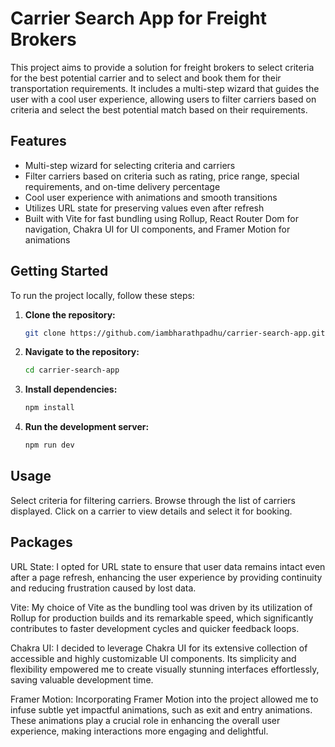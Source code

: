 # Carrier Search App for Freight Brokers

This project aims to provide a solution for freight brokers to select criteria for the best potential carrier and to select and book them for their transportation requirements. It includes a multi-step wizard that guides the user with a cool user experience, allowing users to filter carriers based on criteria and select the best potential match based on their requirements.

## Features

- Multi-step wizard for selecting criteria and carriers
- Filter carriers based on criteria such as rating, price range, special requirements, and on-time delivery percentage
- Cool user experience with animations and smooth transitions
- Utilizes URL state for preserving values even after refresh
- Built with Vite for fast bundling using Rollup, React Router Dom for navigation, Chakra UI for UI components, and Framer Motion for animations

## Getting Started

To run the project locally, follow these steps:

1. **Clone the repository:**
   ```sh
   git clone https://github.com/iambharathpadhu/carrier-search-app.git

2. **Navigate to the repository:**
   ```sh
   cd carrier-search-app

3. **Install dependencies:**
   ```sh
   npm install

4. **Run the development server:**
   ```sh
   npm run dev

## Usage

Select criteria for filtering carriers.
Browse through the list of carriers displayed.
Click on a carrier to view details and select it for booking.

## Packages
URL State: I opted for URL state to ensure that user data remains intact even after a page refresh, enhancing the user experience by providing continuity and reducing frustration caused by lost data.

Vite: My choice of Vite as the bundling tool was driven by its utilization of Rollup for production builds and its remarkable speed, which significantly contributes to faster development cycles and quicker feedback loops.

Chakra UI: I decided to leverage Chakra UI for its extensive collection of accessible and highly customizable UI components. Its simplicity and flexibility empowered me to create visually stunning interfaces effortlessly, saving valuable development time.

Framer Motion: Incorporating Framer Motion into the project allowed me to infuse subtle yet impactful animations, such as exit and entry animations. These animations play a crucial role in enhancing the overall user experience, making interactions more engaging and delightful.